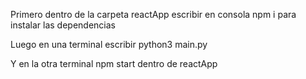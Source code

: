 Primero dentro de la carpeta reactApp escribir en consola npm i para instalar las dependencias

Luego en una terminal escribir python3 main.py

Y en la otra terminal npm start dentro de reactApp
